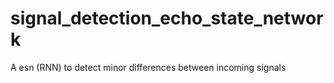 # signal_detection_echo_state_network
A esn (RNN) to detect minor differences between incoming signals

